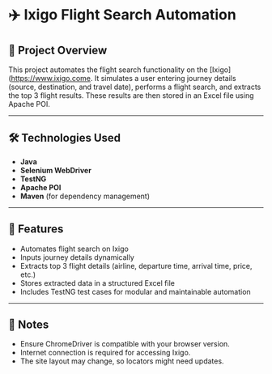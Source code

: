 # ✈️ Ixigo Flight Search Automation
## 📌 Project Overview

This project automates the flight search functionality on the [Ixigo](https://www.ixigo.come. It simulates a user entering journey details (source, destination, and travel date), performs a flight search, and extracts the top 3 flight results. These results are then stored in an Excel file using Apache POI.

---

## 🛠️ Technologies Used

- **Java**
- **Selenium WebDriver**
- **TestNG**
- **Apache POI**
- **Maven** (for dependency management)

---

## 🚀 Features

- Automates flight search on Ixigo
- Inputs journey details dynamically
- Extracts top 3 flight details (airline, departure time, arrival time, price, etc.)
- Stores extracted data in a structured Excel file
- Includes TestNG test cases for modular and maintainable automation

---

## 📌 Notes

- Ensure ChromeDriver is compatible with your browser version.
- Internet connection is required for accessing Ixigo.
- The site layout may change, so locators might need updates.